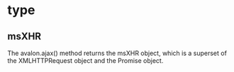 type
====

msXHR
-----

The avalon.ajax() method returns the msXHR object, which is a superset of the XMLHTTPRequest object and the Promise object.
